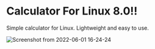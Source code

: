 # Calculator For Linux 8.0!!
Simple calculator for Linux.
Lightweight and easy to use.

![Screenshot from 2022-06-01 16-24-24](https://user-images.githubusercontent.com/52569279/171441051-c03a2f38-ea38-4ee8-86a1-e2efc2620133.png)
